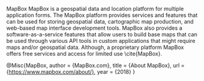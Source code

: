 MapBox
MapBox is a geospatial data and location platform for multiple application forms.  The MapBox platform provides services and features that can be used for storing geospatial data,  cartographic map production, and web-based map interface development tools.  MapBox also provides a software-as-a-service features that allow users to build base maps that can be used through various API tools in custom applications that might require maps and/or geospatial data.  Although, a proprietary platform MapBox offers free services and access for limited use \cite{MapBox}.

@Misc{MapBox,
  author = {MapBox.com},
  title = {About MapBox},
  url = {https://www.mapbox.com/about/},
  year = {2018}
}
